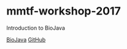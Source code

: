 # mmtf-workshop-2017
Introduction to BioJava

[BioJava](http://biojava.org/)
[GitHub](https://github.com/biojava)
